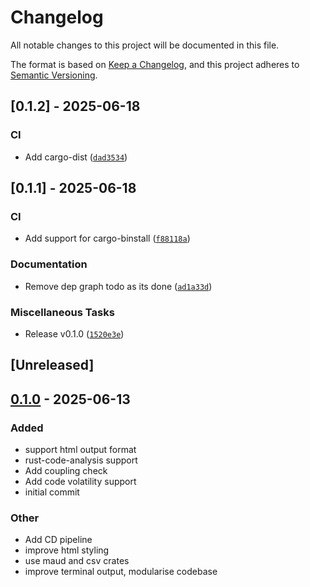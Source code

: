 # Changelog

All notable changes to this project will be documented in this file.

The format is based on [Keep a Changelog](https://keepachangelog.com/en/1.0.0/),
and this project adheres to [Semantic Versioning](https://semver.org/spec/v2.0.0.html).

## [0.1.2] - 2025-06-18

### CI

- Add cargo-dist ([`dad3534`](dad3534984360ba2ffcb92bca2b3a82b3ee293bc))


## [0.1.1] - 2025-06-18

### CI

- Add support for cargo-binstall ([`f88118a`](f88118a29d6bcc65259a9f68326cb779ab8af343))

### Documentation

- Remove dep graph todo as its done ([`ad1a33d`](ad1a33d961b137996e044fd214fe0ee4efb7dd0a))

### Miscellaneous Tasks

- Release v0.1.0 ([`1520e3e`](1520e3e83f6cf095b987a94775b2905059a8755d))


## [Unreleased]

## [0.1.0](https://github.com/liamwh/raff/releases/tag/v0.1.0) - 2025-06-13

### Added

- support html output format
- rust-code-analysis support
- Add coupling check
- Add code volatility support
- initial commit

### Other

- Add CD pipeline
- improve html styling
- use maud and csv crates
- improve terminal output, modularise codebase
